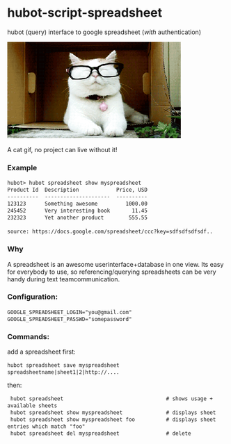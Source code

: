 hubot-script-spreadsheet
========================

hubot (query) interface to google spreadsheet (*with* authentication)

<img alt="" src="https://raw.githubusercontent.com/coderofsalvation/hubot-script-spreadsheet/master/.res/cat.gif"/>

A cat gif, no project can live without it!

### Example

    hubot> hubot spreadsheet show myspreadsheet
    Product Id  Description            Price, USD
    ----------  ---------------------  ----------
    123123      Something awesome         1000.00
    245452      Very interesting book       11.45
    232323      Yet another product        555.55
    
    source: https://docs.google.com/spreadsheet/ccc?key=sdfsdfsdfsdf..

### Why

A spreadsheet is an awesome userinterface+database in one view.
Its easy for everybody to use, so referencing/querying spreadsheets can be very handy during text teamcommunication.

###  Configuration:

    GOOGLE_SPREADSHEET_LOGIN="you@gmail.com"
    GOOGLE_SPREADSHEET_PASSWD="somepassword"

### Commands:

add a spreadsheet first: 

    hubot spreadsheet save myspreadsheet spreadsheetname|sheet1|2|http://....

then:

     hubot spreadsheet                                 # shows usage + available sheets
     hubot spreadsheet show myspreadsheet              # displays sheet
     hubot spreadsheet show myspreadsheet foo          # displays sheet entries which match "foo"
     hubot spreadsheet del myspreadsheet               # delete
